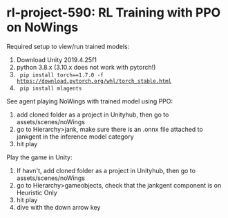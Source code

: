 # rl-project-590: RL Training with PPO on NoWings

Required setup to view/run trained models:
1. Download Unity 2019.4.25f1
2. python 3.8.x (3.10.x does not work with pytorch!)
3. <code> pip install torch==1.7.0 -f https://download.pytorch.org/whl/torch_stable.html </code>
4. <code> pip install mlagents </code>

See agent playing NoWings with trained model using PPO:
1. add cloned folder as a project in Unityhub, then go to assets/scenes/noWings
2. go to Hierarchy>jank, make sure there is an .onnx file attached to jankgent in the inference model category
3. hit play

Play the game in Unity:
1. If havn't, add cloned folder as a project in Unityhub, then go to assets/scenes/noWings
2. go to Hierarchy>gameobjects, check that the jankgent component is on Heuristic Only
3. hit play
4. dive with the down arrow key
